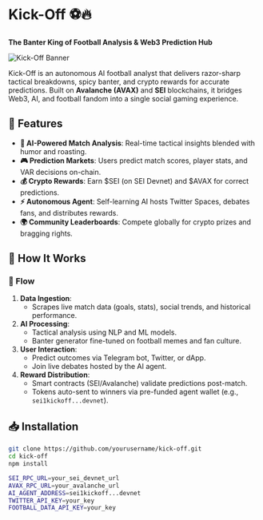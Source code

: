 # Kick-Off ⚽🔥  
**The Banter King of Football Analysis & Web3 Prediction Hub**  

![Kick-Off Banner](https://via.placeholder.com/1200x400?text=Kick-Off:+AI+Football+Pundit+%26+Web3+Rewards)  

Kick-Off is an autonomous AI football analyst that delivers razor-sharp tactical breakdowns, spicy banter, and crypto rewards for accurate predictions. Built on **Avalanche (AVAX)** and **SEI** blockchains, it bridges Web3, AI, and football fandom into a single social gaming experience.

## 🌟 Features  
- **🤖 AI-Powered Match Analysis**: Real-time tactical insights blended with humor and roasting.  
- **🎮 Prediction Markets**: Users predict match scores, player stats, and VAR decisions on-chain.  
- **💰 Crypto Rewards**: Earn $SEI (on SEI Devnet) and $AVAX for correct predictions.  
- **⚡ Autonomous Agent**: Self-learning AI hosts Twitter Spaces, debates fans, and distributes rewards.  
- **🌍 Community Leaderboards**: Compete globally for crypto prizes and bragging rights.  

## 🚀 How It Works  
### 🔄 Flow  
1. **Data Ingestion**:  
   - Scrapes live match data (goals, stats), social trends, and historical performance.  
2. **AI Processing**:  
   - Tactical analysis using NLP and ML models.  
   - Banter generator fine-tuned on football memes and fan culture.  
3. **User Interaction**:  
   - Predict outcomes via Telegram bot, Twitter, or dApp.  
   - Join live debates hosted by the AI agent.  
4. **Reward Distribution**:  
   - Smart contracts (SEI/Avalanche) validate predictions post-match.  
   - Tokens auto-sent to winners via pre-funded agent wallet (e.g., `sei1kickoff...devnet`).  

## 📥 Installation  
```bash  
git clone https://github.com/yourusername/kick-off.git  
cd kick-off  
npm install

SEI_RPC_URL=your_sei_devnet_url  
AVAX_RPC_URL=your_avalanche_url  
AI_AGENT_ADDRESS=sei1kickoff...devnet  
TWITTER_API_KEY=your_key  
FOOTBALL_DATA_API_KEY=your_key  
